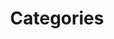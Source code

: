 ---
layout: categories
title: Categories
permalink: /category

redirect_from:
    - /tags
    - /tags/
---